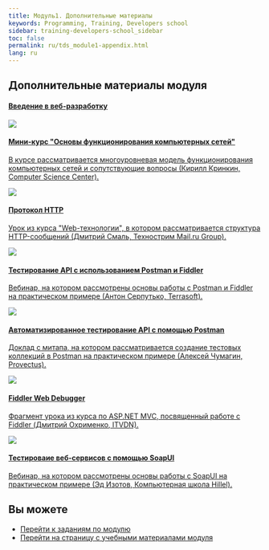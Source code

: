 ```yaml
---
title: Модуль1. Дополнительные материалы
keywords: Programming, Training, Developers school
sidebar: training-developers-school_sidebar
toc: false
permalink: ru/tds_module1-appendix.html
lang: ru
---
```


## Дополнительные материалы модуля

<div class="panel-group">
    <div class="panel panel-default">
        <div class="panel-heading">
            <h4 class="panel-title">
                <a data-toggle="collapse" href="#collapse2">
                Введение в веб-разработку</a>
            </h4>
        </div>
        <div id="collapse2" class="panel-collapse collapse in">
            <div class="panel-body">
                <div class="row items">
                    <div class="col-sm-6 col-md-4 portfolio-item">
                        <a href="{{ 'https://www.youtube.com/playlist?list=PLlhqsC7hBaSetShkAWo3E5ROJnlpgnLUP' | relative_url }}" class="portfolio-link" target="_blank">
                            <div class="img-wrapper">
                                <img src="{{ "/images/pages/trainings/developers-school/module1/network.jpg" | relative_url}}" class="products-img">
                            </div>
                            <h4><span class="item-head">Мини-курс &quot;Основы функционирования компьютерных сетей&quot;</span></h4>
                            <p>В курсе рассматривается многоуровневая модель функционирования компьютерных сетей и сопутствующие вопросы (Кирилл Кринкин, Computer Science Center).</p>
                        </a>
                    </div>
                    <div class="col-sm-6 col-md-4 portfolio-item">
                        <a href="{{ 'http://youtu.be/HFt7Lm7hv1E' | relative_url }}" class="portfolio-link" target="_blank">
                            <div class="img-wrapper">
                                <img src="{{ "/images/pages/trainings/developers-school/module1/http-lecture.jpg" | relative_url}}" class="products-img">
                            </div>
                            <h4><span class="item-head">Протокол HTTP</span></h4>
                            <p>Урок из курса "Web-технологии", в котором рассматривается структура HTTP-сообщений (Дмитрий Смаль, Технострим Mail.ru Group).</p>
                        </a>
                    </div>
                    <div class="col-sm-6 col-md-4 portfolio-item">
                        <a href="{{ 'http://youtu.be/XR0YXH0ue2I' | relative_url }}" class="portfolio-link" target="_blank">
                            <div class="img-wrapper">
                                <img src="{{ "/images/pages/trainings/developers-school/module1/postman.jpg" | relative_url}}" class="products-img">
                            </div>
                            <h4><span class="item-head">Тестирование API с использованием Postman и Fiddler</span></h4>
                            <p>Вебинар, на котором рассмотрены основы работы с Postman и Fiddler на практическом примере (Антон Серпутько, Terrasoft).</p>
                        </a>
                    </div>
                </div>
                <div class="row items">
                    <div class="col-sm-6 col-md-4 portfolio-item">
                        <a href="{{ 'http://youtu.be/woB6yiX-Ll8' | relative_url }}" class="portfolio-link" target="_blank">
                            <div class="img-wrapper">
                                <img src="{{ "/images/pages/trainings/developers-school/module1/auto-postman.jpg" | relative_url}}" class="products-img">
                            </div>
                            <h4><span class="item-head">Автоматизированное тестирование API с помощью Postman</span></h4>
                            <p>Доклад с митапа, на котором рассматривается создание тестовых коллекций в Postman на практическом примере (Алексей Чумагин, Provectus).</p>
                        </a>
                    </div>
                    <div class="col-sm-6 col-md-4 portfolio-item">
                        <a href="{{ 'https://www.youtube.com/watch?v=RXBe4bgjktA&start=4437' | relative_url }}" class="portfolio-link" target="_blank">
                            <div class="img-wrapper">
                                <img src="{{ "/images/pages/trainings/developers-school/module1/fiddler.jpg" | relative_url}}" class="products-img">
                            </div>
                            <h4><span class="item-head">Fiddler Web Debugger</span></h4>
                            <p>Фрагмент урока из курса по ASP.NET MVC, посвященный работе с Fiddler (Дмитрий Охрименко, ITVDN).</p>
                        </a>
                    </div>
                    <div class="col-sm-6 col-md-4 portfolio-item">
                        <a href="{{ 'http://youtu.be/JoxIyddwlSo' | relative_url }}" class="portfolio-link" target="_blank">
                            <div class="img-wrapper">
                                <img src="{{ "/images/pages/trainings/developers-school/module1/soap-ui.jpg" | relative_url}}" class="products-img">
                            </div>
                            <h4><span class="item-head">Тестироваие веб-сервисов с помощью SoapUI</span></h4>
                            <p>Вебинар, на котором рассмотрены основы работы с SoapUI на практическом примере (Эд Изотов, Компьютерная школа Hillel).</p>
                        </a>
                    </div>
                </div>
            </div>
        </div>
    </div>
</div>

## Вы можете

* [Перейти к заданиям по модулю](tds_module1-tasks.html)
* [Перейти на страницу с учебными материалами модуля](tds_module1-learn.html)
